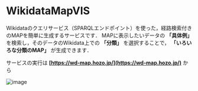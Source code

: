 # WikidataMapVIS
Wikidataのクエリサービス（SPARQLエンドポイント）を使った，経路検索付きのMAPを簡単に生成するサービスです．
MAPに表示したいデータの **「具体例」** を検索し，そのデータのWikidata上での **「分類」** を選択することで， **「いろいろな分類のMAP」** が生成できます．

サービスの実行は **[https://wd-map.hozo.jp/](https://wd-map.hozo.jp/)** から

![image](https://github.com/user-attachments/assets/971b6ae5-79df-48f5-aec7-bbac936ffe66)
